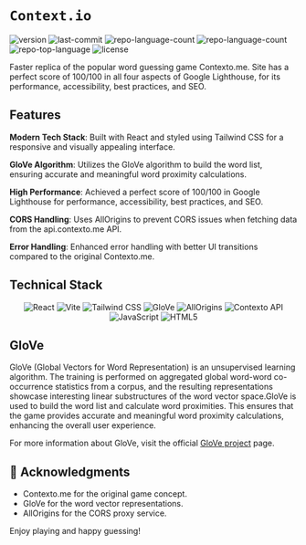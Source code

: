 # `Context.io`

<p align="left">
    <img src="https://img.shields.io/badge/version-v.1.0-blue" alt="version" >
	<img src="https://img.shields.io/github/last-commit/avi4h/playcontexto?logo=git" alt="last-commit">
	<img src="https://img.shields.io/github/languages/count/avi4h/playcontexto?logo=googletagmanager" alt="repo-language-count">
    <img src="https://img.shields.io/github/issues-raw/avi4h/playcontexto?logo=github" alt="repo-language-count">
	<img src="https://img.shields.io/github/languages/top/avi4h/playcontexto?logo=javascript" alt="repo-top-language">
	<img src="https://img.shields.io/github/license/avi4h/playcontexto?logo=opensourceinitiative" alt="license">
</p>


Faster replica of the popular word guessing game Contexto.me. Site has a perfect score of 100/100 in all four aspects of Google Lighthouse, for its performance, accessibility, best practices, and SEO.

## Features

**Modern Tech Stack**: Built with React and styled using Tailwind CSS for a responsive and visually appealing interface.

**GloVe Algorithm**: Utilizes the GloVe algorithm to build the word list, ensuring accurate and meaningful word proximity calculations.

**High Performance**: Achieved a perfect score of 100/100 in Google Lighthouse for performance, accessibility, best practices, and SEO.

**CORS Handling**: Uses AllOrigins to prevent CORS issues when fetching data from the api.contexto.me API.

**Error Handling**: Enhanced error handling with better UI transitions compared to the original Contexto.me.

## Technical Stack

<p align="center"> 
    <img src="https://img.shields.io/badge/React-61DAFB.svg?style=flat&logo=React&logoColor=black" alt="React"> 
    <img src="https://img.shields.io/badge/Vite-646CFF.svg?style=flat&logo=Vite&logoColor=white" alt="Vite"> 
    <img src="https://img.shields.io/badge/Tailwind%20CSS-38B2AC.svg?style=flat&logo=Tailwind%20CSS&logoColor=white" alt="Tailwind CSS">
    <img src="https://img.shields.io/badge/GloVe-9463C6?style=flat&logo=Akamai&logoColor=white" alt="GloVe"> 
    <img src="https://img.shields.io/badge/allOrigin-5CDFCB?style=flat&logo=origin&logoColor=white" alt="AllOrigins"> 
    <img src="https://img.shields.io/badge/Contexto%20API-F4EDE2?style=flat&logo=serverless&logoColor=black" alt="Contexto API">
    <img src="https://img.shields.io/badge/JavaScript-F7DF1E.svg?style=flat&logo=JavaScript&logoColor=black" alt="JavaScript"> 
    <img src="https://img.shields.io/badge/HTML5-E34F26.svg?style=flat&logo=HTML5&logoColor=white" alt="HTML5"> 
</p>

## GloVe

GloVe (Global Vectors for Word Representation) is an unsupervised learning algorithm. The training is performed on aggregated global word-word co-occurrence statistics from a corpus, and the resulting representations showcase interesting linear substructures of the word vector space.GloVe is used to build the word list and calculate word proximities. This ensures that the game provides accurate and meaningful word proximity calculations, enhancing the overall user experience.

For more information about GloVe, visit the official [GloVe project](https://nlp.stanford.edu/projects/glove/) page.

## 🙌 Acknowledgments

- Contexto.me for the original game concept.
- GloVe for the word vector representations.
- AllOrigins for the CORS proxy service.

Enjoy playing and happy guessing!                     






